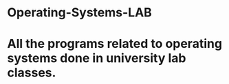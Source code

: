 # Operating-Systems-LAB
# All the programs related to operating systems done in university lab classes.
